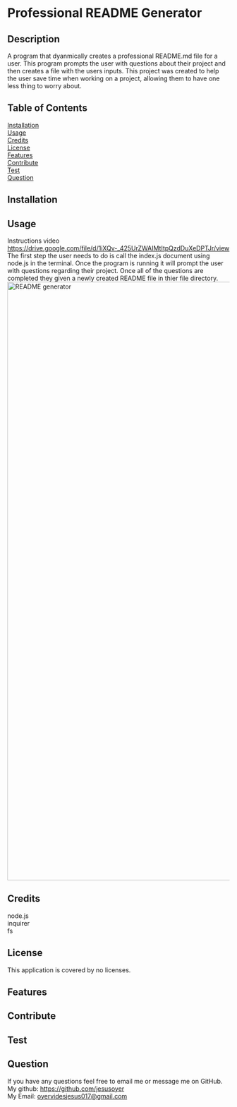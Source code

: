 
 
# Professional README Generator
## Description
A program that dyanmically creates a professional README.md file for a user. This program prompts the user with questions about their project and then creates a file with the users inputs. This project was created to help the user save time when working on a project, allowing them to have one less thing to worry about.

## Table of Contents
[Installation](#installation)<br>
[Usage](#usage)<br>
[Credits](#credits)<br>
[License](#license)<br>
[Features](#features)<br>
[Contribute](#contribute)<br>
[Test](#test)<br>
[Question](#question)<br>

## Installation

## Usage
Instructions video<br>
https://drive.google.com/file/d/1iXQv-_425UrZWAIMtItpQzdDuXeDPTJr/view<br>
The first step the user needs to do is call the index.js document using node.js in the terminal. Once the program is running it will prompt the user with questions regarding their project. Once all of the questions are completed they given a newly created README file in thier file directory.<br>
<img width="1357" alt="README generator" src="https://user-images.githubusercontent.com/88277371/167919134-ef0febce-3a85-44a9-a0cb-4dc6997dc0a2.png">

## Credits
node.js<br>
inquirer<br>
fs<br>


## License
This application is covered by no licenses.

## Features


## Contribute


## Test


## Question
If you have any questions feel free to email me or message me on GitHub.<br>
My github: https://github.com/jesusoyer<br>
My Email: oyervidesjesus017@gmail.com





